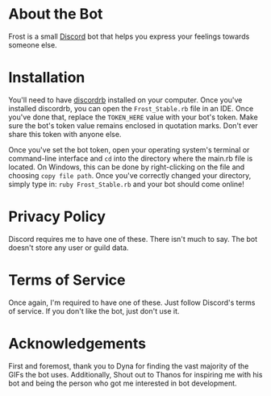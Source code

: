 # About the Bot
Frost is a small [Discord](https://discord.com/) bot that helps you express your feelings towards someone else.

# Installation 
You'll need to have [discordrb](https://github.com/shardlab/discordrb) installed on your computer. Once you've installed discordrb, you can open the ```Frost_Stable.rb``` file in an IDE. Once you've done that, replace the ```TOKEN_HERE``` value with your bot's token. Make sure the bot's token value remains enclosed in quotation marks. Don't ever share this token with anyone else.

Once you've set the bot token, open your operating system's terminal or command-line interface and ```cd``` into the directory where the main.rb file is located. On Windows, this can be done by right-clicking on the file and choosing ```copy file path```. Once you've correctly changed your directory, simply type in: ```ruby Frost_Stable.rb``` and your bot should come online! 

# Privacy Policy
Discord requires me to have one of these. There isn't much to say. The bot doesn't store any user or guild data.

# Terms of Service
Once again, I'm required to have one of these. Just follow Discord's terms of service. If you don't like the bot, just don't use it. 

# Acknowledgements 
First and foremost, thank you to Dyna for finding the vast majority of the GIFs the bot uses. Additionally, Shout out to Thanos for inspiring me with his bot and being the person who got me interested in bot development. 
